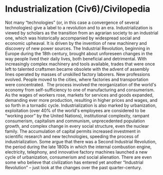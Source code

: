 # Industrialization (Civ6)/Civilopedia

Not many “technologies” (or, in this case a convergence of several technologies) give a label to a revolution and to an era. Industrialization is viewed by scholars as the transition from an agrarian society to an industrial one, which was historically accompanied by widespread social and economic upheaval. It is driven by the invention of new machinery and discovery of new power sources. The Industrial Revolution, beginning in Europe during the 18th century, brought about unforeseen changes in the way people lived their daily lives, both beneficial and detrimental.
With increasingly complex machinery and tools available, trades that were once left to talented craftsmen became obsolete with the advent of assembly lines operated by masses of unskilled factory laborers. New professions evolved. People moved to the cities, where factories and transportation were concentrated.  The process involved the reorganization of the world's economy from self-sufficiency to one of manufacturing and consumerism. As the wages of workers rose, markets for services and goods expanded, demanding ever more production, resulting in higher prices and wages, and so forth in a tornadic cycle.
Industrialization is also marked by urbanization, exploitation (over 40% of the world's employees are considered to be “working poor” by the United Nations), institutional complexity, rampant consumerism, capitalism and communism, unprecedented population growth, and complex change in every social structure, even the nuclear family. The accumulation of capital permits increased investment in scientific research and new technologies, speeding the process of industrialization.
Some argue that there was a Second Industrial Revolution, the period during the late 1800s in which the internal combustion engine, electricity, telephony, and innovative factory machines launched a new cycle of urbanization, consumerism and social alienation. There are even some who believe that civilization has entered yet another “Industrial Revolution” – just look at the changes over the past quarter-century.